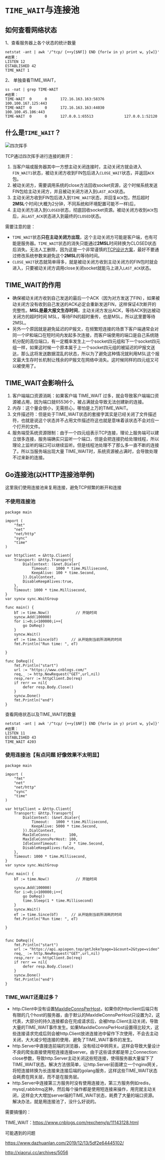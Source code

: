 # `TIME_WAIT`与连接池

## 如何查看网络状态

1、查看服务器上各个状态的统计数量

```
netstat -ant | awk '/^tcp/ {++y[$NF]} END {for(w in y) print w, y[w]}'
#结果：
LISTEN 12
ESTABLISHED 42
TIME_WAIT 1
```

2、 单独查看TIME_WAIT，

```
ss -nat | grep TIME-WAIT
#结果：
TIME-WAIT  0      0      172.16.163.163:58376              100.100.167.125:443
TIME-WAIT  0      0      172.16.163.163:44030              100.100.45.106:443
TIME-WAIT  0      0      127.0.0.1:65513              127.0.0.1:52120
```

## 什么是`TIME_WAIT`？

![四次挥手](D:\www\Snail\Go专题系列\images\Tcp20201216format,png)

TCP通过四次挥手进行连接的断开：

1. 当客户端或服务器其中一方想主动关闭连接时，主动关闭方就会进入`FIN_WAIT1`状态，被动关闭方收到FIN包后进入`CLOSE_WAIT`状态，并返回`ACK`包。
2. 被动关闭方，需要调用系统的close方法回收socket资源，这个时候系统发送FIN包给主动关闭方，并且被动关闭方进入到`LAST_ACK`状态。
3. 主动关闭方收到FIN包后进入到`TIME_WAIT`状态，并回复`ACK`包，然后超时**2MSL**个时间(大概为2分钟，不同系统和环境配置可能不一样)后，
4. 主动关闭方进入到`CLOSED`状态，彻底回收socket资源。被动关闭方收到`ACK`包后，从`LAST_ACK`状态进入到最终的`CLOSED`状态。

需要注意的是：

- `TIME_WAIT`状态**只在主动关闭方出现**，这个主动关闭方可能是客户端，也有可能是服务器。`TIME_WAIT`状态的消失只能通过**2MSL**时间转换为CLOSED状态后消失。无法人工删除，因为这是一个非常谨慎的[TCP设计方案](http://blog.csdn.net/benjiazhen/article/details/53187568)，最好不要通过修改系统参数来避免这个**2MSL**的等待时间。
- `CLOSE_WAIT`状态就简单得多，就是被动关闭方收到主动关闭方的FIN包时就会进入，只要被动关闭方调用close关闭socket就能马上进入`LAST_ACK`状态。

## TIME_WAIT的作用

- 确保被动关闭方收到自己发送的最后一个ACK（因为对方发送了FIN），如果被动关闭方没有收到自己发送的ACK必定会重新发送FIN，这样保证4次断开的完整性。**MSL是最大报文生存时间**，主动关闭方发出ACK，等待ACK到达被动关闭方的超时时间 MSL，等待FIN的超时重传，也是MSL，所以这里要等待2MSL。
- 另外一个原因就是避免延迟的IP报文，在频繁短连接的场景下客户端通常会对同一个IP和端口在短时间内发起多次连接，而客户端使用的端口是自己系统随机分配的高位端口，有一定概率发生上一个socket四元组和下一个socket四元组一样，如果这时候一个原本属于上一个socket四元组的被延迟的IP报文送达，那么这将发送数据混乱的状态，所以为了避免这种情况就利用MSL这个报文最大生存时长机制让残余的IP报文在网络中消失。这时候同样的四元组又可以被使用了。

## TIME_WAIT会影响什么

1. 客户端端口资源消耗：如果客户端 TIME_WAIT 过多，就会导致客户端端口资源被占用，因为端口就65536个，被占满就会导致无法创建新的连接。
2. 内存：这个量会很小，无需担心，哪怕是上万的TIME_WAIT。
3. 文件描述符：但是处于TIME_WAIT状态的套接字其实是已经关闭了文件描述符，也就是说这个状态并不占用文件描述符这也就是意味着该状态不会对应一个打开的文件。
4. 服务端受系统资源限制：由于一个四元组表示TCP连接，理论上服务端可以建立很多连接，服务端确实只监听一个端口，但是会把连接扔给处理线程，所以理论上监听的端口可以继续监听。但是线程池处理不了那么多一直不断的连接了。所以当服务端出现大量 TIME_WAIT时，系统资源被占满时，会导致处理不过来新的连接。

## Go连接池(以HTTP连接池举例)

这里我们使用连接池来复用连接，避免TCP频繁的断开和连接

### 不使用连接池

```
package main

import (
	"fmt"
	"net"
	"net/http"
	"sync"
	"time"
)

var httpClient = &http.Client{
	Transport: &http.Transport{
		DialContext: (&net.Dialer{
			Timeout:   1000 * time.Millisecond,
			KeepAlive: 100 * time.Second,
		}).DialContext,
		DisableKeepAlives:true,
	},
	Timeout: 1000 * time.Millisecond,
}
var syncw sync.WaitGroup

func main() {
	bT := time.Now()            // 开始时间
	syncw.Add(100000)
	for i:=0;i<100000;i++{
		go DoReq()
	}
	syncw.Wait()
	eT := time.Since(bT)      // 从开始到当前所消耗的时间
	fmt.Println("Run time: ", eT)

}

func DoReq(){
	fmt.Println("start")
	url := "https://www.cnblogs.com/"
	req,_ := http.NewRequest("GET",url,nil)
	resp,rerr := httpClient.Do(req)
	if rerr == nil{
		defer resp.Body.Close()
	}
	syncw.Done()
	fmt.Println("end")
}
```

查看网络状态以及TIME_WAIT的数量

```
netstat -ant | awk '/^tcp/ {++y[$NF]} END {for(w in y) print w, y[w]}'
#结果：
LISTEN 11
ESTABLISHED 43
TIME_WAIT 4203
```

### 使用连接池【有点问题 好像效果不太明显】

```
package main

import (
	"fmt"
	"net"
	"net/http"
	"sync"
	"time"
)

var httpClient = &http.Client{
	Transport: &http.Transport{
		DialContext: (&net.Dialer{
			Timeout:   1000 * time.Millisecond,
			KeepAlive: 5000 * time.Second,
		}).DialContext,
		MaxIdleConns:        100,
		MaxIdleConnsPerHost: 100,
		IdleConnTimeout:     2 * time.Second,
		DisableKeepAlives:false,
	},
	Timeout: 1000 * time.Millisecond,
}
var syncw sync.WaitGroup

func main() {
	bT := time.Now()            // 开始时间

	syncw.Add(100000)
	for i:=0;i<100000;i++{
		go DoReq()
		time.Sleep(1 * time.Millisecond)
	}
	syncw.Wait()
	eT := time.Since(bT)      // 从开始到当前所消耗的时间
	fmt.Println("Run time: ", eT)

}


func DoReq(){
	fmt.Println("start")
	url := "https://api.apiopen.top/getJoke?page=1&count=2&type=video"
	req,_ := http.NewRequest("GET",url,nil)
	resp,rerr := httpClient.Do(req)
	if rerr == nil{
		defer resp.Body.Close()
	}
	syncw.Done()
	fmt.Println("end")
}
```



### TIME_WAIT还是过多？

- http.Client中没有设置[MaxIdleConnsPerHost](https://studygolang.com/articles/11050?fr=sidebar)，如果你的httpclient后端只有有限的几个host的服务器，由于默认的MaxIdleConnsPerHost只设置为2，这代表，大部分的持久连接都会在完成请求后，会被http.Client主动关闭，导致大量的TIME_WAIT事件发生。如果MaxIdleConnsPerHost设置得比较大，这些连接请求完成后则会被http.Client放进连接池中留作下次使用，不会去主动关闭，大大减少短连接的使用，避免了TIME_WAIT事件的发生。
- http.Server中直接连前端的浏览器，没有经过中转网关。这样会导致大量设计不良的爬虫直接使用短连接连接server。由于这些请求都是带上Connection: close参数，导致http.Server主动关闭这些短连接，使得服务器大量留下了TIME_WAIT状态。解决方法很简单，让http.Server前面建立一个nginx网关，将短连接转换为长连接来连接后端的golang服务，这样这些TIME_WAIT状态会耗费在网关层，而不是在服务层。
- http.Server中连接第三方服务时没有使用连接池，第三方服务例如redis，mysql,rabbitmq这种，然后每个操作都是使用短连接来操作，用完就主动关闭，这样会大大增加server端的TIME_WAIT状态，耗费了大量的端口资源。解决办法，就是用连接池了，没什么好说的。



需要搞懂的：

TIME_WAIT：https://www.cnblogs.com/rexcheny/p/11143128.html

可能遇到的问题

https://www.dazhuanlan.com/2019/12/13/5df2e64445102/

http://xiaorui.cc/archives/5056


